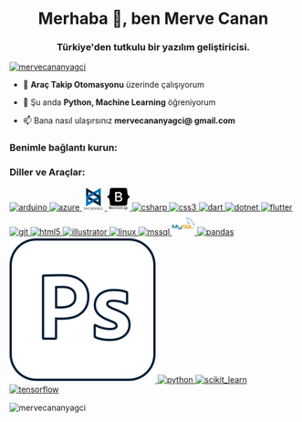 <h1 align="center">Merhaba 👋, ben Merve Canan</h1>
<h3 align="center">Türkiye'den tutkulu bir yazılım geliştiricisi.</h3>

<p align="left"> <a href ="https://github.com/ryo-ma/github-profile-trophy"><img src="https://github-profile-trophy.vercel.app/?username=mervecananyagci" alt="mervecananyagci" /></a> </p>

- 🔭 **Araç Takip Otomasyonu** üzerinde çalışıyorum

- 🌱 Şu anda **Python, Machine Learning** öğreniyorum

- 📫 Bana nasıl ulaşırsınız **mervecananyagci@ gmail.com**

<h3 align="left">Benimle bağlantı kurun:</h3>
<p align="left">
</p>

<h3 align="left">Diller ve Araçlar:</h3>
<p align = "left"> <a href = "https://www.arduino.cc/" target = "_blank" rel = "noreferrer"> <img src = "https://cdn.worldvectorlogo.com/ logos/arduino-1.svg" alt = "arduino" width = "40" height = "40"/> </a> <a href = "https://azure.microsoft.com/en-in/" target ="_blank" rel = "noreferrer"> <img src = "https://www.vectorlogo.zone/logos/microsoft_azure/microsoft_azure-icon.svg" alt = "azure" width = "40" height = "40" /> </a> <a href = "https://backbonejs.org" target = "_blank" rel = "noreferrer"> <img src = "https://raw.githubusercontent.com/devicons/devicon/master /icons/backbonejs/backbonejs-original-wordmark.svg" alt = "backbonejs" width = "40" height = "40"/> </a> <a href = "https://getbootstrap.com" target = " _blank" rel = "noreferrer"> <img src = "https://raw.githubusercontent.com/devicons/devicon/master/icons/bootstrap/bootstrap-plain-wordmark.svg" alt = "bootstrap" width = "40 " height = "40"/> </a> <a href = "https://www.w3schools.com/cs/" target = "_blank" rel = "noreferrer"> <img src = "https:// raw.githubusercontent.com/devicons/devicon/master/icons/csharp/csharp-original.svg" alt = "csharp" width = "40" height = "40"/> </a> <a href = "https: //www.w3schools.com/css/" target = "_blank" rel = "noreferrer"> <img src = "https://raw.githubusercontent.com/devicons/devicon/master/icons/css3/css3-original -wordmark.svg" alt = "css3" width = "40" height = "40"/> </a> <a href = "https://dart.dev" target = "_blank" rel = "noreferrer"> <img src = "https://www.vectorlogo.zone/logos/dartlang/dartlang-icon.svg" alt = "dart" width = "40" height = "40"/> </a> <a href= "https://dotnet.microsoft.com/" target = "_blank" rel = "noreferrer"> <img src = "https://raw.githubusercontent.com/devicons/devicon/master/icons/dot-net/ dot-net-original-wordmark.svg" alt = "dotnet" width = "40" height = "40"/> </a> <a href = "https://flutter.dev" target = "_blank" rel ="noreferrer"> <img src="https://www.vectorlogo.zone/logos/flutterio/flutterio-icon.svg" alt = "flutter" width = "40" height = "40"/> </a> <a href = "https://git-scm.com/" target = "_blank" rel = "noreferrer"> <img src = "https://www.vectorlogo.zone/logos/git-scm/git-scm-icon.svg" alt = "git" width = "40" height = "40"/> </a> <a href = "https://www.w3.org/html/" target = "_blank" rel = "noreferrer"> <img src = "https://raw.githubusercontent.com/devicons/devicon/master/ simgeler/html5/html5-original-wordmark.svg" alt = "html5" genişlik = "40" yükseklik = "40"/> </a> <a href = "https://www.adobe.com/in/ ürünler/illustrator.html" target = "_blank" rel = "noreferrer"> <img src = "https://www.vectorlogo.zone/logos/adobe_illustrator/adobe_illustrator-icon.svg" alt = "illustrator" width = " 40" yükseklik = "40"/> </a> <a href = "https://www.linux.org/" target = "_blank" rel = "noreferrer"> <img src = "https://raw .githubusercontent.com/devicons/devicon/master/icons/linux/linux-original.svg" alt = "linux" width = "40" height = "40"/> </a> <a href = "https:/ /www.microsoft.com/en-us/sql-server" target = "_blank" rel = "noreferrer"> <img src = "https://www.svgrepo.com/show/303229/microsoft-sql-server -logo.svg" alt = "mssql" width = "40" height = "40"/> </a> <a href = "https://www.mysql.com/" target = "_blank" rel = " noreferrer"> <img src = "https://raw.githubusercontent.com/devicons/devicon/master/icons/mysql/mysql-original-wordmark.svg" alt = "mysql" width = "40" height = "40 "/> </a> <a href = "https://pandas.pydata.org/" target = "_blank" rel = "noreferrer"> <img src = "https://raw.githubusercontent.com/devicons /devicon/2ae2a900d2f041da66e950e4d48052658d850630/icons/pandas/pandas-original.svg" alt = "pandas" width = "40" height = "40"/> </a> <a href = "https://www.photoshop.com /en" target = "_blank" rel = "noreferrer"> <img src = "https://raw.githubusercontent.com/devicons/devicon/master/icons/photoshop/photoshop-line.svg" alt = "photoshop" genişlik = "40" yükseklik = "40"/> </a> <a href = "https://www.python.org" target = "_blank" rel = "noreferrer"> <img src = "https:/ /çiğ.githubusercontent.com/devicons/devicon/master/icons/python/python-original.svg" alt = "python" width = "40" height = "40"/> </a> <a href = "https:// scikit-learn.org/" target = "_blank" rel = "noreferrer"> <img src = "https://upload.wikimedia.org/wikipedia/commons/0/05/Scikit_learn_logo_small.svg" alt = "scikit_learn" genişlik = "40" yükseklik = "40"/> </a> <a href = "https://www.tensorflow.org" target = "_blank" rel = "noreferrer"> <img src = "https:/ /www.vectorlogo.zone/logos/tensorflow/tensorflow-icon.svg" alt = "tensorflow" width = "40" height = "40"/> </a> </p>

<p><img align = "center" src = "https://github-readme-stats.vercel.app/api/top-langs?username=mervecananyagci&show_icons=true&locale=en&layout=compact" alt = "mervecananyagci" /> </p>
